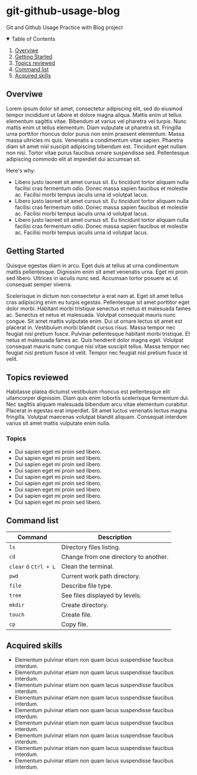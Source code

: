 <!--
*** Lorem Ipsum
*** Lorem Ipsum
*** Lorem Ipsum
-->


# git-github-usage-blog
Git and Github Usage Practice with Blog project

<!-- TABLE OF CONTENTS -->
<details open="open">
  <summary>Table of Contents</summary>
  <ol>
    <li>
      <a href="#Overviwe">Overviwe</a>
    </li>
    <li>
      <a href="#getting-started">Getting Started</a>
    </li>
    <li><a href="#Topics-reviewed">Topics reviewed</a></li>
    <li><a href="#Command-list">Command list</a></li>
    <li><a href="#Acquired-skills">Acquired skills</a></li>
  </ol>
</details>



<!-- Overviwe -->
## Overviwe

Lorem ipsum dolor sit amet, consectetur adipiscing elit, sed do eiusmod tempor incididunt ut labore et dolore magna aliqua. Mattis enim ut tellus elementum sagittis vitae. Bibendum at varius vel pharetra vel turpis. Nunc mattis enim ut tellus elementum. Diam vulputate ut pharetra sit. Fringilla urna porttitor rhoncus dolor purus non enim praesent elementum. Massa massa ultricies mi quis. Venenatis a condimentum vitae sapien. Pharetra diam sit amet nisl suscipit adipiscing bibendum est. Tincidunt eget nullam non nisi. Tortor vitae purus faucibus ornare suspendisse sed. Pellentesque adipiscing commodo elit at imperdiet dui accumsan sit.

Here's why:
* Libero justo laoreet sit amet cursus sit. Eu tincidunt tortor aliquam nulla facilisi cras fermentum odio. Donec massa sapien faucibus et molestie ac. Facilisi morbi tempus iaculis urna id volutpat lacus.
* Libero justo laoreet sit amet cursus sit. Eu tincidunt tortor aliquam nulla facilisi cras fermentum odio. Donec massa sapien faucibus et molestie ac. Facilisi morbi tempus iaculis urna id volutpat lacus.
* Libero justo laoreet sit amet cursus sit. Eu tincidunt tortor aliquam nulla facilisi cras fermentum odio. Donec massa sapien faucibus et molestie ac. Facilisi morbi tempus iaculis urna id volutpat lacus.



<!-- GETTING STARTED -->
## Getting Started

Quisque egestas diam in arcu. Eget duis at tellus at urna condimentum mattis pellentesque. Dignissim enim sit amet venenatis urna. Eget mi proin sed libero. Ultrices in iaculis nunc sed. Accumsan tortor posuere ac ut consequat semper viverra.

Scelerisque in dictum non consectetur a erat nam at. Eget sit amet tellus cras adipiscing enim eu turpis egestas. Pellentesque sit amet porttitor eget dolor morbi. Habitant morbi tristique senectus et netus et malesuada fames ac. Senectus et netus et malesuada. Volutpat consequat mauris nunc congue. Sit amet mattis vulputate enim. Dui ut ornare lectus sit amet est placerat in. Vestibulum morbi blandit cursus risus. Massa tempor nec feugiat nisl pretium fusce. Pulvinar pellentesque habitant morbi tristique. Et netus et malesuada fames ac. Quis hendrerit dolor magna eget. Volutpat consequat mauris nunc congue nisi vitae suscipit tellus. Massa tempor nec feugiat nisl pretium fusce id velit. Tempor nec feugiat nisl pretium fusce id velit.



<!-- Topics reviewed -->
## Topics reviewed

Habitasse platea dictumst vestibulum rhoncus est pellentesque elit ullamcorper dignissim. 
Diam quis enim lobortis scelerisque fermentum dui. Nec sagittis aliquam malesuada bibendum arcu vitae elementum curabitur. 
Placerat in egestas erat imperdiet. Sit amet luctus venenatis lectus magna fringilla. 
Volutpat maecenas volutpat blandit aliquam. Consequat interdum varius sit amet mattis vulputate enim nulla.

### Topics

- Dui sapien eget mi proin sed libero.
- Dui sapien eget mi proin sed libero.
- Dui sapien eget mi proin sed libero.
- Dui sapien eget mi proin sed libero.
- Dui sapien eget mi proin sed libero.
- Dui sapien eget mi proin sed libero.
- Dui sapien eget mi proin sed libero.
- Dui sapien eget mi proin sed libero.
- Dui sapien eget mi proin sed libero.



<!-- Command list -->
## Command list

| Command      | Description                         |
| ------------- | ------------------------------ |
| `ls`     | Directory files listing. |
| `cd`    | Change from one directory to another. | 
| `clear` ó `Ctrl + L`   | Clean the terminal. |
| `pwd` | Current work path directory. |
| `file` | Describe file type. |
| `tree`    | See files displayed by levels. |
| `mkdir`   | Create directory. |
| `touch`   | Create file. |
| `cp`  | Copy file. |



<!-- Acquired skills -->
## Acquired skills

- Elementum pulvinar etiam non quam lacus suspendisse faucibus interdum.
- Elementum pulvinar etiam non quam lacus suspendisse faucibus interdum.
- Elementum pulvinar etiam non quam lacus suspendisse faucibus interdum.
- Elementum pulvinar etiam non quam lacus suspendisse faucibus interdum.
- Elementum pulvinar etiam non quam lacus suspendisse faucibus interdum.
- Elementum pulvinar etiam non quam lacus suspendisse faucibus interdum.
- Elementum pulvinar etiam non quam lacus suspendisse faucibus interdum.
- Elementum pulvinar etiam non quam lacus suspendisse faucibus interdum.
- Elementum pulvinar etiam non quam lacus suspendisse faucibus interdum.
